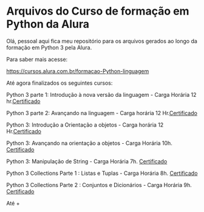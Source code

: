 # Arquivos do Curso de formação em Python da Alura

Olá, pessoal aqui fica meu repositório para os arquivos gerados ao longo da formação em Python 3 pela Alura.

Para saber mais acesse:

https://cursos.alura.com.br/formacao-Python-linguagem

Até agora finalizados os seguintes cursos:

Python 3 parte 1: Introdução à nova versão da linguagem - Carga Horária 12 hr.[Certificado](https://drive.google.com/file/d/1Vg6mCV2imRD3OwWUTk5JoAHVgqEx0PUG/view?usp=sharing)

Python 3 parte 2: Avançando na linguagem - Carga horária 12 Hr.[Certificado](https://drive.google.com/file/d/14523DWWqVe6Fv_-UG4YMfHQ7z8AYId8x/view?usp=sharing) 

Python 3: Introdução a Orientação a objetos - Carga horária 12 Hr.[Certificado](https://drive.google.com/file/d/1SG9r-R33v7R8aREOFv2wihQRmUVYDo0i/view?usp=sharing) 

Python 3: Avançando na orientação a objetos - Carga Horária 10h. [Certificado](https://drive.google.com/file/d/1ZPiPbc4LJfG4sfYiCBz89jQQ8ZbCCnSy/view?usp=sharing) 

Python 3: Manipulação de String - Carga Horária 7h. [Certificado](https://drive.google.com/file/d/1A_Kw057Eo1HDdgpvSCo1ecMxzXTVWhKy/view?usp=sharing) 

Python 3 Collections Parte 1 : Listas e Tuplas - Carga Horária 8h. [Certificado](https://drive.google.com/file/d/1A_Kw057Eo1HDdgpvSCo1ecMxzXTVWhKy/view?usp=sharing) 

Python 3 Collections Parte 2 : Conjuntos e Dicionários - Carga Horária 9h. [Certificado](https://drive.google.com/file/d/1fhdzPrBfgX_VuqzIAfW4d4IUBKwfDqPc/view?usp=sharing) 

Até +
